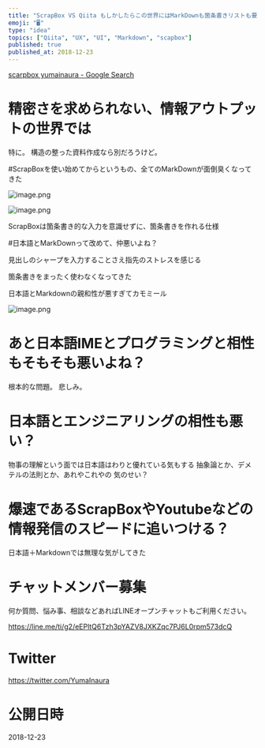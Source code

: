 ```yaml
---
title: "ScrapBox VS Qiita もしかしたらこの世界にはMarkDownも箇条書きリストも要らないのかもしれない"
emoji: "🖥"
type: "idea"
topics: ["Qiita", "UX", "UI", "Markdown", "scapbox"]
published: true
published_at: 2018-12-23
---
```


[scarpbox yumainaura - Google Search](https://www.google.co.jp/search?q=scarpbox+yumainaura&oq=scarpbox+yumainaura&aqs=chrome..69i57.2688j0j7&sourceid=chrome&ie=UTF-8)


# 精密さを求められない、情報アウトプットの世界では

特に。
構造の整った資料作成なら別だろうけど。

#ScrapBoxを使い始めてからというもの、全てのMarkDownが面倒臭くなってきた

![image.png](https://qiita-image-store.s3.amazonaws.com/0/89618/d137e133-f248-4021-9c8a-0ade0a5b6188.png)

![image.png](https://qiita-image-store.s3.amazonaws.com/0/89618/30c9b084-06d6-e345-1c67-1d0f1c71a3be.png)

ScrapBoxは箇条書き的な入力を意識せずに、箇条書きを作れる仕様


#日本語とMarkDownって改めて、仲悪いよね？

見出しのシャープを入力することさえ指先のストレスを感じる

箇条書きをまったく使わなくなってきた

日本語とMarkdownの親和性が悪すぎてカモミール

![image.png](https://qiita-image-store.s3.amazonaws.com/0/89618/c18706a1-9156-da7b-10fd-10486c9617b0.png)

# あと日本語IMEとプログラミングと相性もそもそも悪いよね？

根本的な問題。
悲しみ。

# 日本語とエンジニアリングの相性も悪い？

物事の理解という面では日本語はわりと優れている気もする
抽象論とか、デメテルの法則とか、あれやこれやの
気のせい？


# 爆速であるScrapBoxやYoutubeなどの情報発信のスピードに追いつける？

日本語＋Markdownでは無理な気がしてきた








<!-- Update From Qiita API -->

# チャットメンバー募集


何か質問、悩み事、相談などあればLINEオープンチャットもご利用ください。

https://line.me/ti/g2/eEPltQ6Tzh3pYAZV8JXKZqc7PJ6L0rpm573dcQ





# Twitter


https://twitter.com/YumaInaura


<!-- Update From Qiita API -->



# 公開日時

2018-12-23
